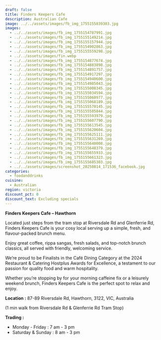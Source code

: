 ```yaml
---
draft: false
title: Finders Keepers Cafe
description: Australian Cafe
image: ../../assets/images/fb_img_1755155839303.jpg
images:
  - ../../assets/images/fb_img_1755154787991.jpg
  - ../../assets/images/fb_img_1755155149214.jpg
  - ../../assets/images/fb_img_1755155157944.jpg
  - ../../assets/images/fb_img_1755154902863.jpg
  - ../../assets/images/fb_img_1755155559298.jpg
  - ../../assets/images/fin.webp
  - ../../assets/images/fb_img_1755154877674.jpg
  - ../../assets/images/fb_img_1755154883898.jpg
  - ../../assets/images/fb_img_1755154891757.jpg
  - ../../assets/images/fb_img_1755154917297.jpg
  - ../../assets/images/fb_img_1755154940600.jpg
  - ../../assets/images/fb_img_1755154985043.jpg
  - ../../assets/images/fb_img_1755155008345.jpg
  - ../../assets/images/fb_img_1755155034594.jpg
  - ../../assets/images/fb_img_1755155060977.jpg
  - ../../assets/images/fb_img_1755155068189.jpg
  - ../../assets/images/fb_img_1755155570145.jpg
  - ../../assets/images/fb_img_1755155585844.jpg
  - ../../assets/images/fb_img_1755155593979.jpg
  - ../../assets/images/fb_img_1755155607790.jpg
  - ../../assets/images/fb_img_1755155613545.jpg
  - ../../assets/images/fb_img_1755155620604.jpg
  - ../../assets/images/fb_img_1755155625111.jpg
  - ../../assets/images/fb_img_1755155631269.jpg
  - ../../assets/images/fb_img_1755155640008.jpg
  - ../../assets/images/fb_img_1755155648379.jpg
  - ../../assets/images/fb_img_1755155655933.jpg
  - ../../assets/images/fb_img_1755155661323.jpg
  - ../../assets/images/fb_img_1755155685303.jpg
  - ../../assets/images/screenshot_20250814_171536_facebook.jpg
categories:
  - foodanddrinks
cuisine:
  - Australian
region: victoria
discount_pct: 0
discount_text: Excluding specials
---
```

**Finders Keepers Cafe – Hawthorn**

Located just steps from the tram stop at Riversdale Rd and Glenferrie Rd, Finders Keepers Cafe is your cosy local serving up a simple, fresh, and flavour-packed brunch menu.

Enjoy great coffee, rippa sangas, fresh salads, and top-notch brunch classics, all served with friendly, welcoming service.

We’re proud to be Finalists in the Café Dining Category at the 2024 Restaurant & Catering Hostplus Awards for Excellence, a testament to our passion for quality food and warm hospitality.

Whether you’re stopping by for your morning caffeine fix or a leisurely weekend brunch, Finders Keepers Cafe is the perfect spot to relax and enjoy.

**Location :** 87-89 Riversdale Rd, Hawthorn, 3122, VIC, Australia

(1 min walk from Riversdale Rd & Glenferrie Rd Tram Stop)

**Trading :**

* Monday - Friday : 7 am - 3 pm
* Saturday & Sunday : 8 am - 3 pm
